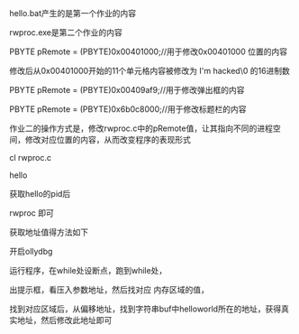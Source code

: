hello.bat产生的是第一个作业的内容

rwproc.exe是第二个作业的内容

PBYTE pRemote = (PBYTE)0x00401000;//用于修改0x00401000 位置的内容

修改后从0x00401000开始的11个单元格内容被修改为 I'm hacked\0 的16进制数

PBYTE pRemote = (PBYTE)0x00409af9;//用于修改弹出框的内容

PBYTE pRemote = (PBYTE)0x6b0c8000;//用于修改标题栏的内容

作业二的操作方式是，修改rwproc.c中的pRemote值，让其指向不同的进程空间，修改对应位置的内容，从而改变程序的表现形式

cl rwproc.c

hello

获取hello的pid后

rwproc <pid of hello>即可

获取地址值得方法如下

开启ollydbg

运行程序，在while处设断点，跑到while处，

出提示框，看压入参数地址，然后找对应 内存区域的值，

找到对应区域后，从偏移地址，找到字符串buf中helloworld所在的地址，获得真实地址，然后修改此地址即可 